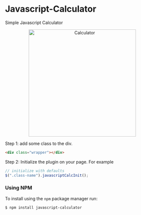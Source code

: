 # Javascript-Calculator
Simple Javascript Calculator
<p align="center">
  <img src="https://compass1.org/wp-content/uploads/2015/06/Calculator_clipped_rev_1.png" width="350" title="Calculator">
</p>

Step 1: add some class to the div.

```html
<div class="wrapper"></div>
```

Step 2: Initialize the plugin on your page. For example

```javascript
// initialize with defaults
$(".class-name").javascriptCalcInit();
```
### Using NPM
To install using the `npm` package manager run:

`$ npm install javascript-calculator`